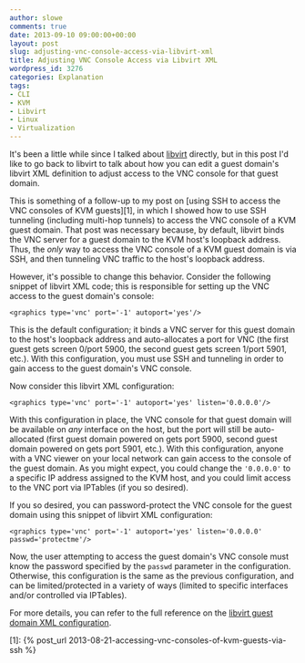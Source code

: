 ```yaml
---
author: slowe
comments: true
date: 2013-09-10 09:00:00+00:00
layout: post
slug: adjusting-vnc-console-access-via-libvirt-xml
title: Adjusting VNC Console Access via Libvirt XML
wordpress_id: 3276
categories: Explanation
tags:
- CLI
- KVM
- Libvirt
- Linux
- Virtualization
---
```


It's been a little while since I talked about [libvirt](http://libvirt.org/) directly, but in this post I'd like to go back to libvirt to talk about how you can edit a guest domain's libvirt XML definition to adjust access to the VNC console for that guest domain.

This is something of a follow-up to my post on [using SSH to access the VNC consoles of KVM guests][1], in which I showed how to use SSH tunneling (including multi-hop tunnels) to access the VNC console of a KVM guest domain. That post was necessary because, by default, libvirt binds the VNC server for a guest domain to the KVM host's loopback address. Thus, the _only_ way to access the VNC console of a KVM guest domain is via SSH, and then tunneling VNC traffic to the host's loopback address.

However, it's possible to change this behavior. Consider the following snippet of libvirt XML code; this is responsible for setting up the VNC access to the guest domain's console:

    <graphics type='vnc' port='-1' autoport='yes'/>

This is the default configuration; it binds a VNC server for this guest domain to the host's loopback address and auto-allocates a port for VNC (the first guest gets screen 0/port 5900, the second guest gets screen 1/port 5901, etc.). With this configuration, you must use SSH and tunneling in order to gain access to the guest domain's VNC console.

Now consider this libvirt XML configuration:

    <graphics type='vnc' port='-1' autoport='yes' listen='0.0.0.0'/>

With this configuration in place, the VNC console for that guest domain will be available on _any_ interface on the host, but the port will still be auto-allocated (first guest domain powered on gets port 5900, second guest domain powered on gets port 5901, etc.). With this configuration, anyone with a VNC viewer on your local network can gain access to the console of the guest domain. As you might expect, you could change the `'0.0.0.0'` to a specific IP address assigned to the KVM host, and you could limit access to the VNC port via IPTables (if you so desired).

If you so desired, you can password-protect the VNC console for the guest domain using this snippet of libvirt XML configuration:

    <graphics type='vnc' port='-1' autoport='yes' listen='0.0.0.0' passwd='protectme'/>

Now, the user attempting to access the guest domain's VNC console must know the password specified by the `passwd` parameter in the configuration. Otherwise, this configuration is the same as the previous configuration, and can be limited/protected in a variety of ways (limited to specific interfaces and/or controlled via IPTables).

For more details, you can refer to the full reference on the [libvirt guest domain XML configuration](http://libvirt.org/formatdomain.html).

[1]: {% post_url 2013-08-21-accessing-vnc-consoles-of-kvm-guests-via-ssh %}
